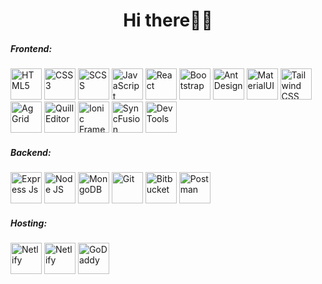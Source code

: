 <h1 align="center">Hi there👋🏻</h1>
    <div>
      <h5>Frontend:</h5>
      <img
        src="https://cdn.simpleicons.org/Html5/e34f26"
        loading="lazy"
        height="50"
        title="HTML5"
      />
      <img
        src="https://cdn.simpleicons.org/css3/1572B6"
        loading="lazy"
        height="50"
        title="CSS3"
      />
      <img
        src="https://cdn.simpleicons.org/sass/CC6699"
        loading="lazy"
        height="50"
        title="SCSS"
      />
      <img
        src="https://cdn.simpleicons.org/javascript/F7DF1E"
        loading="lazy"
        height="50"
        title="JavaScript"
      />
      <img
        src="https://cdn.simpleicons.org/react/61DAFB"
        loading="lazy"
        height="50"
        title="React"
      />
      <img
        src="https://cdn.simpleicons.org/bootstrap/7952B3"
        loading="lazy"
        height="50"
        title="Bootstrap"
      />
      <img
        src="https://cdn.simpleicons.org/antdesign/0170FE"
        loading="lazy"
        height="50"
        title="Ant Design"
      />
      <img
        src="https://cdn.simpleicons.org/mui/007FFF"
        loading="lazy"
        height="50"
        title="MaterialUI"
      />
      <img
        src="https://cdn.simpleicons.org/tailwindcss/06B6D4"
        loading="lazy"
        height="50"
        title="Tailwind CSS"
      />
      <img
        src="https://ci6.googleusercontent.com/proxy/Ud-khzT51bLnOIwvW6to_TeNlUXx4LSL_akqjv6bQOHBsaanwQpFEJ_0Uwf71osI5CHmlbPeBsAXWB8DOptDGMDmB0qKNIzgNZBrwCMhOSfogpQRebu9WiDTBs5C6AFadiS7haYdKoQ9gjTc8GuI1bvzxS4RxJfb0C6wNpc=s0-d-e1-ft"
        loading="lazy"
        height="50"
        title="Ag Grid"
      />
      <img
        src="https://avatars.githubusercontent.com/u/7089101?s=48&v=4"
        loading="lazy"
        height="50"
        title="Quill Editor"
      />
      <img
        src="https://cdn.simpleicons.org/ionic/3880FF"
        loading="lazy"
        height="50"
        title="Ionic Framework"
      />
      <img
        src="https://images.crunchbase.com/image/upload/c_pad,h_256,w_256,f_auto,q_auto:eco,dpr_1/p4sqvbi4studnmau04cc"
        loading="lazy"
        height="50"
        title="SyncFusion"
      />
      <img
        src="https://static-00.iconduck.com/assets.00/chrome-devtools-icon-512x512-8iaxdppx.png"
        loading="lazy"
        height="50"
        title="Dev Tools"
      />
    </div>
    <div>
      <h5>Backend:</h5>
      <img
        src="https://cdn.simpleicons.org/express/000000"
        loading="lazy"
        height="50"
        title="Express Js"
      />
      <img
        src="https://cdn.simpleicons.org/node.js/339933"
        loading="lazy"
        height="50"
        title="Node JS"
      />
      <img
        src="https://cdn.simpleicons.org/mongodb/47A248"
        loading="lazy"
        height="50"
        title="MongoDB"
      />
      <img
        src="https://cdn.simpleicons.org/git/F05032"
        loading="lazy"
        height="50"
        title="Git"
      />
      <img
        src="https://cdn.simpleicons.org/bitbucket/0052CC"
        loading="lazy"
        height="50"
        title="Bitbucket"
      />
      <img
        src="https://cdn.simpleicons.org/postman/FF6C37"
        loading="lazy"
        height="50"
        title="Postman"
      />
    </div>
    <div>
      <h5>Hosting:</h5>
      <img
        src="https://cdn.simpleicons.org/Netlify/00C7B7"
        loading="lazy"
        height="50"
        title="Netlify"
      />
      <img
        src="https://cdn.simpleicons.org/hostinger/673DE6"
        loading="lazy"
        height="50"
        title="Netlify"
      />
      <img
        src="https://cdn.simpleicons.org/godaddy/1BDBDB"
        loading="lazy"
        height="50"
        title="GoDaddy"
      />
    </div>
